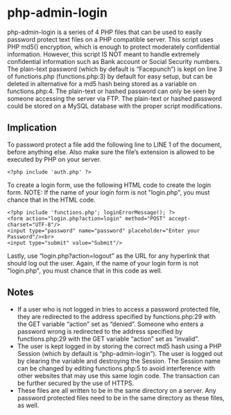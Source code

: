 php-admin-login
=============

php-admin-login is a series of 4 PHP files that can be used to easily password protect text files on a PHP compatible server. This script uses PHP md5() encryption, which is enough to protect moderately confidential information. However, this script IS NOT meant to handle extremely confidential information such as Bank account or Social Security numbers. The plain-text password (which by default is “Facepunch”) is kept on line 3 of functions.php (functions.php:3) by default for easy setup, but can be deleted in alternative for a md5 hash being stored as a variable on functions.php:4. The plain-text or hashed password can only be seen by someone accessing the server via FTP. The plain-text or hashed password could be stored on a MySQL database with the proper script modifications.

Implication
------------

To password protect a file add the following line to LINE 1 of the document, before anything else. Also make sure the file’s extension is allowed to be executed by PHP on your server.

```
<?php include 'auth.php' ?>
```

To create a login form, use the following HTML code to create the login form.
NOTE: If the name of your login form is not "login.php", you must chance that in the HTML code.

```
<?php include 'functions.php'; loginErrorMessage(); ?>
<form action="login.php?action=login" method="POST" accept-charset="UTF-8"/>
<input type="password" name="password" placeholder="Enter your Password"/><br>
<input type="submit" value="Submit"/>
```

Lastly, use “login.php?action=logout” as the URL for any hyperlink that should log out the user. Again, if the name of your login form is not "login.php", you must chance that in this code as well.

Notes
-----

- If a user who is not logged in tries to access a password protected file, they are redirected to the address specified by functions.php:29 with the GET variable “action” set as “denied”. Someone who enters a password wrong is redirected to the address specified by functions.php:29 with the GET variable “action” set as “invalid”.
- The user is kept logged in by storing the correct md5 hash using a PHP Session (which by default is “php-admin-login”). The user is logged out by clearing the variable and destroying the Session. The Session name can be changed by editing functions.php:5 to avoid interference with other websites that may use this same login code. The transaction can be further secured by the use of HTTPS.
- These files are all written to be in the same directory on a server. Any password protected files need to be in the same directory as these files, as well.
